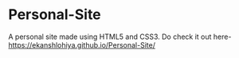 # Personal-Site
A personal site made using HTML5 and CSS3.
Do check it out here- https://ekanshlohiya.github.io/Personal-Site/
